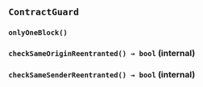 ## `ContractGuard`





### `onlyOneBlock()`






### `checkSameOriginReentranted() → bool` (internal)





### `checkSameSenderReentranted() → bool` (internal)






